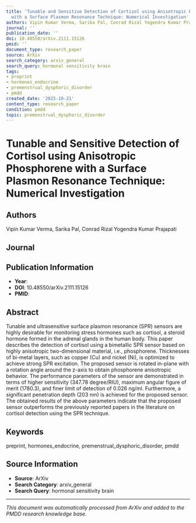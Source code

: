 ```yaml
---
title: 'Tunable and Sensitive Detection of Cortisol using Anisotropic Phosphorene
  with a Surface Plasmon Resonance Technique: Numerical Investigation'
authors: Vipin Kumar Verma, Sarika Pal, Conrad Rizal Yogendra Kumar Prajapati
journal: ''
publication_date: ''
doi: 10.48550/arXiv.2111.15126
pmid: ''
document_type: research_paper
source: ArXiv
search_category: arxiv_general
search_query: hormonal sensitivity brain
tags:
- preprint
- hormones_endocrine
- premenstrual_dysphoric_disorder
- pmdd
created_date: '2025-10-21'
content_type: research_paper
condition: pmdd
topic: premenstrual_dysphoric_disorder
---
```


# Tunable and Sensitive Detection of Cortisol using Anisotropic Phosphorene with a Surface Plasmon Resonance Technique: Numerical Investigation

## Authors
Vipin Kumar Verma, Sarika Pal, Conrad Rizal Yogendra Kumar Prajapati

## Journal


## Publication Information
- **Year**: 
- **DOI**: 10.48550/arXiv.2111.15126
- **PMID**: 

## Abstract
Tunable and ultrasensitive surface plasmon resonance (SPR) sensors are highly desirable for monitoring stress hormones such as cortisol, a steroid hormone formed in the adrenal glands in the human body. This paper describes the detection of cortisol using a bimetallic SPR sensor based on highly anisotropic two-dimensional material, i.e., phosphorene. Thicknesses of bi-metal layers, such as copper (Cu) and nickel (Ni), is optimized to achieve strong SPR excitation. The proposed sensor is rotated in-plane with a rotation angle around the z-axis to obtain phosphorene anisotropic behavior. The performance parameters of the sensor are demonstrated in terms of higher sensitivity (347.78 degree/RIU), maximum angular figure of merit (1780.3), and finer limit of detection of 0.026 ng/ml. Furthermore, a significant penetration depth (203 nm) is achieved for the proposed sensor. The obtained results of the above parameters indicate that the proposed sensor outperforms the previously reported papers in the literature on cortisol detection using the SPR technique.

## Keywords
preprint, hormones_endocrine, premenstrual_dysphoric_disorder, pmdd

## Source Information
- **Source**: ArXiv
- **Search Category**: arxiv_general
- **Search Query**: hormonal sensitivity brain

---
*This document was automatically processed from ArXiv and added to the PMDD research knowledge base.*
